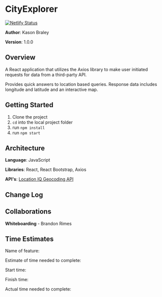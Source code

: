 # CityExplorer

[![Netlify Status](https://api.netlify.com/api/v1/badges/c63744c9-b79e-4493-8251-46ca66f4814a/deploy-status)](https://app.netlify.com/sites/kb-city-explorer/deploys)

**Author**: Kason Braley

**Version**: 1.0.0


## Overview
A React application that utilizes the Axios library to make
user initiated requests for data from a third-party API.

Provides quick answers to location based queries. Response 
data includes longitude and latitude and an interactive map.


## Getting Started
1. Clone the project
2. `cd` into the local project folder
3. run `npm install`
4. run `npm start`

## Architecture
**Language**: JavaScript

**Libraries**: React, React Bootstrap, Axios

**API's**: [Location IQ Geocoding API]() 

## Change Log

## Collaborations
**Whiteboarding** - Brandon Rimes

## Time Estimates

Name of feature: 

Estimate of time needed to complete:

Start time:

Finish time:

Actual time needed to complete:
